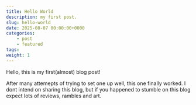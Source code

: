 ```yaml
---
title: Hello World
description: my first post.
slug: hello-world
date: 2025-08-07 00:00:00+0000
categories:
    - post
    - featured
tags:
weight: 1 
---
```


Hello, this is my first(almost) blog post!

After many attemepts of trying to set one up well, this one finally worked. I dont intend on sharing this blog, but if you happened to stumble on this blog expect lots of reviews, rambles and art. 
